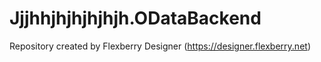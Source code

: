 # Jjjhhjhjhjhjhjh.ODataBackend
Repository created by Flexberry Designer (https://designer.flexberry.net)
